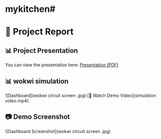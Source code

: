 # mykitchen#
# 📄 Project Report
## 📊 Project Presentation
You can view the presentation here: [Presentation (PDF)](presentation.pdf)
## 📊  wokwi simulation
![Dashboard](wokwi circuit screen .jpg)
[🎥 Watch Demo Video](simulation video.mp4)
## 📷 Demo Screenshot
![Dashboard Screenshot](wokwi circuit screen .jpg)

